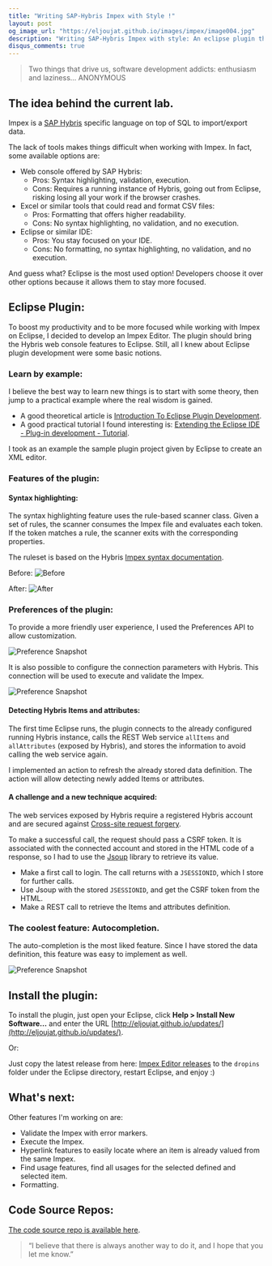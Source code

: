 ```yaml
---
title: "Writing SAP-Hybris Impex with Style !"
layout: post
og_image_url: "https://eljoujat.github.io/images/impex/image004.jpg"
description: "Writing SAP-Hybris Impex with style: An eclipse plugin that will change the way you work with Impex."
disqus_comments: true
---
```



> Two things that drive us, software development addicts: enthusiasm and laziness...
ANONYMOUS


## The idea behind the current lab.

Impex is a [SAP Hybris](https://hybris.com) specific language on top of SQL to import/export data.

The lack of tools makes things difficult when working with Impex. In fact, some available options are:

- Web console offered by SAP Hybris:
  - Pros: Syntax highlighting, validation, execution.
  - Cons: Requires a running instance of Hybris, going out from Eclipse, risking losing all your work if the browser crashes.
- Excel or similar tools that could read and format CSV files:
  - Pros: Formatting that offers higher readability.
  - Cons: No syntax highlighting, no validation, and no execution.
- Eclipse or similar IDE:
  - Pros: You stay focused on your IDE.
  - Cons: No formatting, no syntax highlighting, no validation, and no execution.

And guess what? Eclipse is the most used option! Developers choose it over other options because it allows them to stay more focused.

## Eclipse Plugin:

To boost my productivity and to be more focused while working with Impex on Eclipse, I decided to develop an Impex Editor. The plugin should bring the Hybris web console features to Eclipse.
Still, all I knew about Eclipse plugin development were some basic notions.

### Learn by example:

I believe the best way to learn new things is to start with some theory, then jump to a practical example where the real wisdom is gained.

- A good theoretical article is [Introduction To Eclipse Plugin Development](http://www.eclipsepluginsite.com/).
- A good practical tutorial I found interesting is: [Extending the Eclipse IDE - Plug-in development - Tutorial](http://www.vogella.com/tutorials/EclipsePlugIn/article.html).

I took as an example the sample plugin project given by Eclipse to create an XML editor.

### Features of the plugin:

#### Syntax highlighting:

The syntax highlighting feature uses the rule-based scanner class. Given a set of rules, the scanner consumes the Impex file and evaluates each token. If the token matches a rule, the scanner exits with the corresponding properties.

The ruleset is based on the Hybris [Impex syntax documentation](https://wiki.hybris.com/display/release5/ImpEx+Syntax).

Before:
![Before](/images/impex/avant.png)

After:
![After](/images/impex/after.png)

### Preferences of the plugin:

To provide a more friendly user experience, I used the Preferences API to allow customization.

![Preference Snapshot](/images/impex/perferences_1.png)

It is also possible to configure the connection parameters with Hybris. This connection will be used to execute and validate the Impex.

![Preference Snapshot](/images/impex/perferences_2.png)

#### Detecting Hybris Items and attributes:

The first time Eclipse runs, the plugin connects to the already configured running Hybris instance, calls the REST Web service `allItems` and `allAttributes` (exposed by Hybris), and stores the information to avoid calling the web service again.

I implemented an action to refresh the already stored data definition. The action will allow detecting newly added Items or attributes.

#### A challenge and a new technique acquired:

The web services exposed by Hybris require a registered Hybris account and are secured against [Cross-site request forgery](http://en.wikipedia.org/wiki/Cross-site_request_forgery).

To make a successful call, the request should pass a CSRF token. It is associated with the connected account and stored in the HTML code of a response, so I had to use the [Jsoup](http://jsoup.org/) library to retrieve its value.

- Make a first call to login. The call returns with a `JSESSIONID`, which I store for further calls.
- Use Jsoup with the stored `JSESSIONID`, and get the CSRF token from the HTML.
- Make a REST call to retrieve the Items and attributes definition.

### The coolest feature: Autocompletion.

The auto-completion is the most liked feature. Since I have stored the data definition, this feature was easy to implement as well.

![Preference Snapshot](/images/impex/autosuggest.png)

## Install the plugin:

To install the plugin, just open your Eclipse, click **Help > Install New Software…** and enter the URL [http://eljoujat.github.io/updates/](http://eljoujat.github.io/updates/).

Or:

Just copy the latest release from here: [Impex Editor releases](https://github.com/eljoujat/eclipseimpexeditor/releases) to the `dropins` folder under the Eclipse directory, restart Eclipse, and enjoy :)

## What's next:

Other features I'm working on are:

- Validate the Impex with error markers.
- Execute the Impex.
- Hyperlink features to easily locate where an item is already valued from the same Impex.
- Find usage features, find all usages for the selected defined and selected item.
- Formatting.

## Code Source Repos:

[The code source repo is available here](https://github.com/eljoujat/eclipseimpexeditor).


> “I believe that there is always another way to do it, and I hope that you let me know.”



